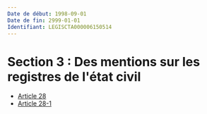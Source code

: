 ```yaml
---
Date de début: 1998-09-01
Date de fin: 2999-01-01
Identifiant: LEGISCTA000006150514
---
```


<h1>Section 3 : Des mentions sur les registres de l'état civil</h1>

- [Article 28](article_28.md)
- [Article 28-1](article_28-1.md)
